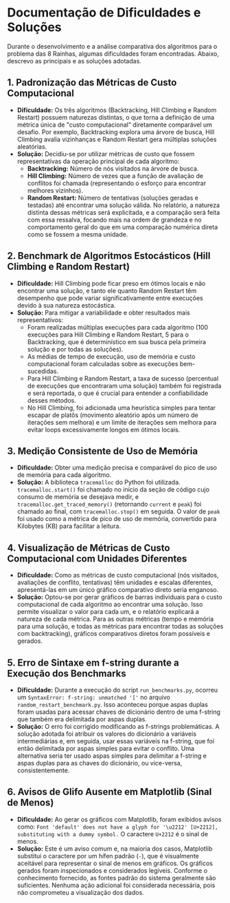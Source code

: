 # Documentação de Dificuldades e Soluções

Durante o desenvolvimento e a análise comparativa dos algoritmos para o problema das 8 Rainhas, algumas dificuldades foram encontradas. Abaixo, descrevo as principais e as soluções adotadas.

## 1. Padronização das Métricas de Custo Computacional

*   **Dificuldade:** Os três algoritmos (Backtracking, Hill Climbing e Random Restart) possuem naturezas distintas, o que torna a definição de uma métrica única de "custo computacional" diretamente comparável um desafio. Por exemplo, Backtracking explora uma árvore de busca, Hill Climbing avalia vizinhanças e Random Restart gera múltiplas soluções aleatórias.
*   **Solução:** Decidiu-se por utilizar métricas de custo que fossem representativas da operação principal de cada algoritmo:
    *   **Backtracking:** Número de nós visitados na árvore de busca.
    *   **Hill Climbing:** Número de vezes que a função de avaliação de conflitos foi chamada (representando o esforço para encontrar melhores vizinhos).
    *   **Random Restart:** Número de tentativas (soluções geradas e testadas) até encontrar uma solução válida.
    No relatório, a natureza distinta dessas métricas será explicitada, e a comparação será feita com essa ressalva, focando mais na ordem de grandeza e no comportamento geral do que em uma comparação numérica direta como se fossem a mesma unidade.

## 2. Benchmark de Algoritmos Estocásticos (Hill Climbing e Random Restart)

*   **Dificuldade:** Hill Climbing pode ficar preso em ótimos locais e não encontrar uma solução, e tanto ele quanto Random Restart têm desempenho que pode variar significativamente entre execuções devido à sua natureza estocástica.
*   **Solução:** Para mitigar a variabilidade e obter resultados mais representativos:
    *   Foram realizadas múltiplas execuções para cada algoritmo (100 execuções para Hill Climbing e Random Restart, 5 para o Backtracking, que é determinístico em sua busca pela primeira solução e por todas as soluções).
    *   As médias de tempo de execução, uso de memória e custo computacional foram calculadas sobre as execuções bem-sucedidas.
    *   Para Hill Climbing e Random Restart, a taxa de sucesso (percentual de execuções que encontraram uma solução) também foi registrada e será reportada, o que é crucial para entender a confiabilidade desses métodos.
    *   No Hill Climbing, foi adicionada uma heurística simples para tentar escapar de platôs (movimento aleatório após um número de iterações sem melhora) e um limite de iterações sem melhora para evitar loops excessivamente longos em ótimos locais.

## 3. Medição Consistente de Uso de Memória

*   **Dificuldade:** Obter uma medição precisa e comparável do pico de uso de memória para cada algoritmo.
*   **Solução:** A biblioteca `tracemalloc` do Python foi utilizada. `tracemalloc.start()` foi chamado no início da seção de código cujo consumo de memória se desejava medir, e `tracemalloc.get_traced_memory()` (retornando `current` e `peak`) foi chamado ao final, com `tracemalloc.stop()` em seguida. O valor de `peak` foi usado como a métrica de pico de uso de memória, convertido para Kilobytes (KB) para facilitar a leitura.

## 4. Visualização de Métricas de Custo Computacional com Unidades Diferentes

*   **Dificuldade:** Como as métricas de custo computacional (nós visitados, avaliações de conflito, tentativas) têm unidades e escalas diferentes, apresentá-las em um único gráfico comparativo direto seria enganoso.
*   **Solução:** Optou-se por gerar gráficos de barras individuais para o custo computacional de cada algoritmo ao encontrar uma solução. Isso permite visualizar o valor para cada um, e o relatório explicará a natureza de cada métrica. Para as outras métricas (tempo e memória para uma solução, e todas as métricas para encontrar todas as soluções com backtracking), gráficos comparativos diretos foram possíveis e gerados.

## 5. Erro de Sintaxe em f-string durante a Execução dos Benchmarks

*   **Dificuldade:** Durante a execução do script `run_benchmarks.py`, ocorreu um `SyntaxError: f-string: unmatched '['` no arquivo `random_restart_benchmark.py`. Isso aconteceu porque aspas duplas foram usadas para acessar chaves de dicionário dentro de uma f-string que também era delimitada por aspas duplas.
*   **Solução:** O erro foi corrigido modificando as f-strings problemáticas. A solução adotada foi atribuir os valores do dicionário a variáveis intermediárias e, em seguida, usar essas variáveis na f-string, que foi então delimitada por aspas simples para evitar o conflito. Uma alternativa seria ter usado aspas simples para delimitar a f-string e aspas duplas para as chaves do dicionário, ou vice-versa, consistentemente.

## 6. Avisos de Glifo Ausente em Matplotlib (Sinal de Menos)

*   **Dificuldade:** Ao gerar os gráficos com Matplotlib, foram exibidos avisos como: `Font 'default' does not have a glyph for '\u2212' [U+2212], substituting with a dummy symbol.` O caractere `U+2212` é o sinal de menos.
*   **Solução:** Este é um aviso comum e, na maioria dos casos, Matplotlib substitui o caractere por um hífen padrão (`-`), que é visualmente aceitável para representar o sinal de menos em gráficos. Os gráficos gerados foram inspecionados e considerados legíveis. Conforme o conhecimento fornecido, as fontes padrão do sistema geralmente são suficientes. Nenhuma ação adicional foi considerada necessária, pois não comprometeu a visualização dos dados.

